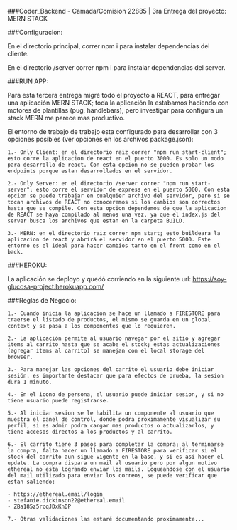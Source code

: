 ###Coder_Backend - Camada/Comision 22885 | 3ra Entrega del proyecto: MERN STACK


###Configuracion: 

En el directorio principal, correr npm i para instalar dependencias del cliente.

En el directorio /server correr npm i para instalar dependencias del server.


###RUN APP: 

Para esta tercera entrega migré todo el proyecto a REACT, para entregar una aplicación MERN STACK; toda la aplicación la estabamos haciendo con motores de plantillas (pug, handlebars), pero investigar para configura un stack MERN me parece mas productivo.

El entorno de trabajo de trabajo esta configurado para desarrollar con 3 opciones posibles (ver opciones en los archivos package.json):

    1.- Only Client: en el directorio raiz correr "npm run start-client"; esto corre la aplicacion de react en el puerto 3000. Es solo un modo para desarrollo de react. Con esta opcion no se pueden probar los endpoints porque estan desarrollados en el servidor.

    2.- Only Server: en el directorio /server correr "npm run start-server"; esto corre el servidor de express en el puerto 5000. Con esta opcion se puede trabajar en cualquier archivo del servidor, pero si se tocan archivos de REACT no conoceremos si los cambios son correctos hasta que se compile. Con esta opcion dependemos de que la aplicacion de REACT se haya compilado al menos una vez, ya que el index.js del server busca los archivos que estan en la carpeta BUILD.

    3.- MERN: en el directorio raiz correr npm start; esto buildeara la aplicacion de react y abrirá el servidor en el puerto 5000. Este entorno es el ideal para hacer cambios tanto en el front como en el back.


###HEROKU: 

La aplicación se deployo y quedó corriendo en la siguiente url: https://soy-glucosa-project.herokuapp.com/


###Reglas de Negocio:

    1.- Cuando inicia la aplicacion se hace un llamado a FIRESTORE para traerse el listado de productos, el mismo se guarda en un global context y se pasa a los componentes que lo requieren.

    2.- La aplicación permite al usuario navegar por el sitio y agregar items al carrito hasta que se acabe el stock; estas actualizaciones (agregar items al carrito) se manejan con el local storage del browser.

    3.- Para manejar las opciones del carrito el usuario debe iniciar sesión. es importante destacar que para efectos de prueba, la sesion dura 1 minuto.

    4.- En el icono de persona, el usuario puede iniciar sesion, y si no tiene usuario puede registrarse. 

    5.- Al iniciar sesion se le habilita un componente al usuario que muestra el panel de control, donde podra proximamente visualizar su perfil, si es admin podra cargar mas productos o actualizarlos, y tiene accesos directos a los productos y al carrito.

    6.- El carrito tiene 3 pasos para completar la compra; al terminarse la compra, falta hacer un llamado a FIRESTORE para verificar si el stock del carrito aun sigue vigente en la base, y si es asi hacer el update. La compra dispara un mail al usuario pero por algun motivo ethereal no esta logrando enviar los mails. Logueandose con el usuario del mail utilizado para enviar los correos, se puede verificar que estan saliendo: 

    - https://ethereal.email/login
    - stefanie.dickinson22@ethereal.email
    - ZBa185z5rcqJDxKnDP

    7.- Otras validaciones las estaré documentando proximamente...

    


